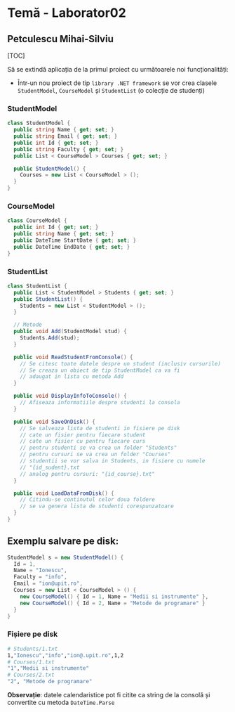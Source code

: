 # Temă - Laborator02

## Petculescu Mihai-Silviu

[TOC]

Să se extindă aplicația de la primul proiect cu următoarele noi funcționalități:

- Într-un nou proiect de tip `library .NET framework` se vor crea clasele `StudentModel`, `CourseModel` și `StudentList` (o colecție de studenți)

### StudentModel

```cs
class StudentModel {
  public string Name { get; set; }
  public string Email { get; set; }
  public int Id { get; set; }
  public string Faculty { get; set; }
  public List < CourseModel > Courses { get; set; }

  public StudentModel() {
    Courses = new List < CourseModel > ();
  }
}
```

### CourseModel

```c#
class CourseModel {
  public int Id { get; set; }
  public string Name { get; set; }
  public DateTime StartDate { get; set; }
  public DateTime EndDate { get; set; }
}
```

### StudentList

```c#
class StudentList {
  public List < StudentModel > Students { get; set; }
  public StudentList() {
    Students = new List < StudentModel > ();
  }

  // Metode 
  public void Add(StudentModel stud) {
    Students.Add(stud);
  }

  public void ReadStudentFromConsole() {
    // Se citesc toate datele despre un student (inclusiv cursurile)
    // Se creaza un obiect de tip StudentModel ca va fi
    // adaugat in lista cu metoda Add
  }

  public void DisplayInfoToConsole() {
    // Afiseaza informatiile despre studenti la consola
  }

  public void SaveOnDisk() {
    // Se salveaza lista de studenti in fisiere pe disk
    // cate un fisier pentru fiecare student 
    // cate un fisier cu pentru fiecare curs
    // pentru studenti se va crea un folder "Students"
    // pentru cursuri se va crea un folder "Courses"
    // studentii se vor salva in Students, in fisiere cu numele
    // "{id_sudent}.txt
    // analog pentru cursuri: "{id_course}.txt"
  }

  public void LoadDataFromDisk() {
    // Citindu-se continutul celor doua foldere 
    // se va genera lista de studenti corespunzatoare
  }
}
```

## Exemplu salvare pe disk:

```c#
StudentModel s = new StudentModel() {
  Id = 1,
  Name = "Ionescu",
  Faculty = "info",
  Email = "ion@upit.ro",
  Courses = new List < CourseModel > () {
    new CourseModel() { Id = 1, Name = "Medii si instrumente" },
    new CourseModel() { Id = 2, Name = "Metode de programare" }
  }
}
```

### Fișiere pe disk

```bash
# Students/1.txt
1,"Ionescu","info","ion@.upit.ro",1,2
# Courses/1.txt
"1","Medii si instrumente"
# Courses/2.txt
"2", "Metode de programare"
```

**Observație**: datele calendaristice pot fi citite ca string de la consolă și convertite cu metoda `DateTime.Parse`